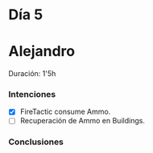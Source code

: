 ﻿# Día 5

# Alejandro

Duración: 1'5h 

### Intenciones

- [x] FireTactic consume Ammo.
- [ ] Recuperación de Ammo en Buildings. 

### Conclusiones
